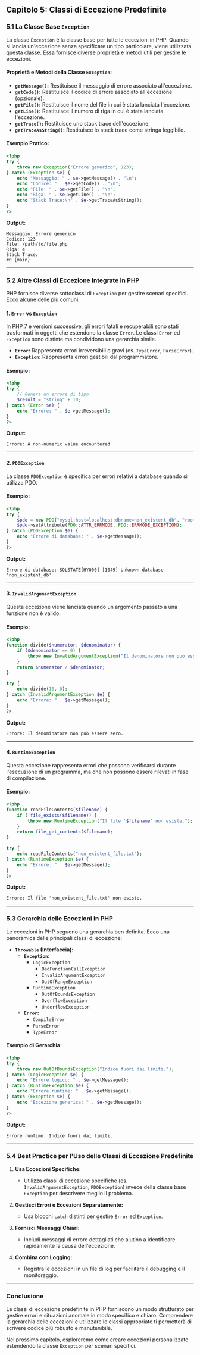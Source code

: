 ## **Capitolo 5: Classi di Eccezione Predefinite**

### **5.1 La Classe Base `Exception`**

La classe `Exception` è la classe base per tutte le eccezioni in PHP. Quando si lancia un'eccezione senza specificare un tipo particolare, viene utilizzata questa classe. Essa fornisce diverse proprietà e metodi utili per gestire le eccezioni.

#### **Proprietà e Metodi della Classe `Exception`:**
- **`getMessage()`:** Restituisce il messaggio di errore associato all'eccezione.
- **`getCode()`:** Restituisce il codice di errore associato all'eccezione (opzionale).
- **`getFile()`:** Restituisce il nome del file in cui è stata lanciata l'eccezione.
- **`getLine()`:** Restituisce il numero di riga in cui è stata lanciata l'eccezione.
- **`getTrace()`:** Restituisce uno stack trace dell'eccezione.
- **`getTraceAsString()`:** Restituisce lo stack trace come stringa leggibile.

#### **Esempio Pratico:**
```php
<?php
try {
    throw new Exception("Errore generico", 123);
} catch (Exception $e) {
    echo "Messaggio: " . $e->getMessage() . "\n";
    echo "Codice: " . $e->getCode() . "\n";
    echo "File: " . $e->getFile() . "\n";
    echo "Riga: " . $e->getLine() . "\n";
    echo "Stack Trace:\n" . $e->getTraceAsString();
}
?>
```

**Output:**
```
Messaggio: Errore generico
Codice: 123
File: /path/to/file.php
Riga: 4
Stack Trace:
#0 {main}
```

---

### **5.2 Altre Classi di Eccezione Integrate in PHP**

PHP fornisce diverse sottoclassi di `Exception` per gestire scenari specifici. Ecco alcune delle più comuni:

#### **1. `Error` vs `Exception`**
In PHP 7 e versioni successive, gli errori fatali e recuperabili sono stati trasformati in oggetti che estendono la classe `Error`. Le classi `Error` ed `Exception` sono distinte ma condividono una gerarchia simile.

- **`Error`:** Rappresenta errori irreversibili o gravi (es. `TypeError`, `ParseError`).
- **`Exception`:** Rappresenta errori gestibili dal programmatore.

#### **Esempio:**
```php
<?php
try {
    // Genera un errore di tipo
    $result = "string" + 10;
} catch (Error $e) {
    echo "Errore: " . $e->getMessage();
}
?>
```

**Output:**
```
Errore: A non-numeric value encountered
```

---

#### **2. `PDOException`**
La classe `PDOException` è specifica per errori relativi a database quando si utilizza PDO.

#### **Esempio:**
```php
<?php
try {
    $pdo = new PDO("mysql:host=localhost;dbname=non_existent_db", "root", "");
    $pdo->setAttribute(PDO::ATTR_ERRMODE, PDO::ERRMODE_EXCEPTION);
} catch (PDOException $e) {
    echo "Errore di database: " . $e->getMessage();
}
?>
```

**Output:**
```
Errore di database: SQLSTATE[HY000] [1049] Unknown database 'non_existent_db'
```

---

#### **3. `InvalidArgumentException`**
Questa eccezione viene lanciata quando un argomento passato a una funzione non è valido.

#### **Esempio:**
```php
<?php
function divide($numerator, $denominator) {
    if ($denominator == 0) {
        throw new InvalidArgumentException("Il denominatore non può essere zero.");
    }
    return $numerator / $denominator;
}

try {
    echo divide(10, 0);
} catch (InvalidArgumentException $e) {
    echo "Errore: " . $e->getMessage();
}
?>
```

**Output:**
```
Errore: Il denominatore non può essere zero.
```

---

#### **4. `RuntimeException`**
Questa eccezione rappresenta errori che possono verificarsi durante l'esecuzione di un programma, ma che non possono essere rilevati in fase di compilazione.

#### **Esempio:**
```php
<?php
function readFileContents($filename) {
    if (!file_exists($filename)) {
        throw new RuntimeException("Il file '$filename' non esiste.");
    }
    return file_get_contents($filename);
}

try {
    echo readFileContents("non_existent_file.txt");
} catch (RuntimeException $e) {
    echo "Errore: " . $e->getMessage();
}
?>
```

**Output:**
```
Errore: Il file 'non_existent_file.txt' non esiste.
```

---

### **5.3 Gerarchia delle Eccezioni in PHP**

Le eccezioni in PHP seguono una gerarchia ben definita. Ecco una panoramica delle principali classi di eccezione:

- **`Throwable` (Interfaccia):**
  - **`Exception`:**
    - `LogicException`
      - `BadFunctionCallException`
      - `InvalidArgumentException`
      - `OutOfRangeException`
    - `RuntimeException`
      - `OutOfBoundsException`
      - `OverflowException`
      - `UnderflowException`
  - **`Error`:**
    - `CompileError`
    - `ParseError`
    - `TypeError`

#### **Esempio di Gerarchia:**
```php
<?php
try {
    throw new OutOfBoundsException("Indice fuori dai limiti.");
} catch (LogicException $e) {
    echo "Errore logico: " . $e->getMessage();
} catch (RuntimeException $e) {
    echo "Errore runtime: " . $e->getMessage();
} catch (Exception $e) {
    echo "Eccezione generica: " . $e->getMessage();
}
?>
```

**Output:**
```
Errore runtime: Indice fuori dai limiti.
```

---

### **5.4 Best Practice per l'Uso delle Classi di Eccezione Predefinite**

1. **Usa Eccezioni Specifiche:**
   - Utilizza classi di eccezione specifiche (es. `InvalidArgumentException`, `PDOException`) invece della classe base `Exception` per descrivere meglio il problema.

2. **Gestisci Errori e Eccezioni Separatamente:**
   - Usa blocchi `catch` distinti per gestire `Error` ed `Exception`.

3. **Fornisci Messaggi Chiari:**
   - Includi messaggi di errore dettagliati che aiutino a identificare rapidamente la causa dell'eccezione.

4. **Combina con Logging:**
   - Registra le eccezioni in un file di log per facilitare il debugging e il monitoraggio.

---

### **Conclusione**

Le classi di eccezione predefinite in PHP forniscono un modo strutturato per gestire errori e situazioni anomale in modo specifico e chiaro. Comprendere la gerarchia delle eccezioni e utilizzare le classi appropriate ti permetterà di scrivere codice più robusto e manutenibile.

Nel prossimo capitolo, esploreremo come creare eccezioni personalizzate estendendo la classe `Exception` per scenari specifici.